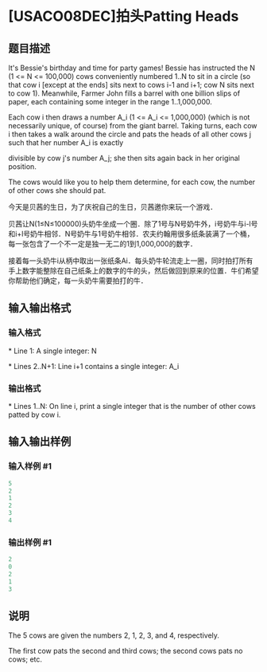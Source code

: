 # [USACO08DEC]拍头Patting Heads

## 题目描述

It's Bessie's birthday and time for party games! Bessie has instructed the N (1 <= N <= 100,000) cows conveniently numbered 1..N to sit in a circle (so that cow i [except at the ends] sits next to cows i-1 and i+1; cow N sits next to cow 1). Meanwhile, Farmer John fills a barrel with one billion slips of paper, each containing some integer in the range 1..1,000,000.

Each cow i then draws a number A\_i (1 <= A\_i <= 1,000,000) (which is not necessarily unique, of course) from the giant barrel. Taking turns, each cow i then takes a walk around the circle and pats the heads of all other cows j such that her number A\_i is exactly

divisible by cow j's number A\_j; she then sits again back in her original position.

The cows would like you to help them determine, for each cow, the number of other cows she should pat.

今天是贝茜的生日，为了庆祝自己的生日，贝茜邀你来玩一个游戏．

贝茜让N(1≤N≤100000)头奶牛坐成一个圈．除了1号与N号奶牛外，i号奶牛与i-l号和i+l号奶牛相邻．N号奶牛与1号奶牛相邻．农夫约翰用很多纸条装满了一个桶，每一张包含了一个不一定是独一无二的1到1,000,000的数字．

接着每一头奶牛i从柄中取出一张纸条Ai．每头奶牛轮流走上一圈，同时拍打所有手上数字能整除在自己纸条上的数字的牛的头，然后做回到原来的位置．牛们希望你帮助他们确定，每一头奶牛需要拍打的牛．

## 输入输出格式

### 输入格式

\* Line 1: A single integer: N

\* Lines 2..N+1: Line i+1 contains a single integer: A\_i

### 输出格式

\* Lines 1..N: On line i, print a single integer that is the number of other cows patted by cow i.

## 输入输出样例

### 输入样例 #1

```cpp
5 
2 
1 
2 
3 
4 

```
### 输出样例 #1

```cpp
2 
0 
2 
1 
3 

```
## 说明

The 5 cows are given the numbers 2, 1, 2, 3, and 4, respectively.

The first cow pats the second and third cows; the second cows pats no cows; etc.

